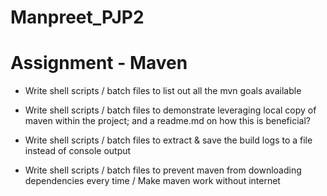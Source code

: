 # Manpreet_PJP2

# Assignment - Maven 
 
- Write shell scripts / batch files to list out all the mvn goals available

- Write shell scripts / batch files to demonstrate leveraging local copy of maven within the project; and a readme.md on how this is beneficial? 

- Write shell scripts / batch files to extract & save the build logs to a file instead of console output 

- Write shell scripts / batch files to prevent maven from downloading dependencies every time / Make maven work without internet 
 

